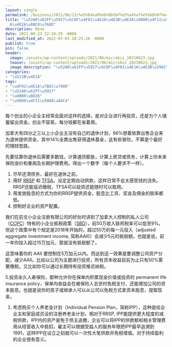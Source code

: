 ```yaml
---
layout: single
permalink: /business/2021/06/23/%e5%8a%a0%e6%8b%bf%e5%a4%a7%e5%b0%8f%e4%bc%81%e4%b8%9a%e4%b8%bb%e4%b8%ba%e9%80%80%e4%bc%91%e5%ad%98%e9%92%b1%e7%9a%846%e4%b8%aa%e8%af%80%e7%aa%8d/
title: "\u52A0\u62FF\u5927\u5C0F\u4F01\u4E1A\u4E3B\u4E3A\u9000\u4F11\u5B58\u94B1\u7684\
  6\u4E2A\u8BC0\u7A8D"
description: None
date: 2021-06-23 22:34:29 -0000
last_modified_at: 2022-07-03 20:25:26 -0000
publish: true
pin: false
header:
  image: /assets/wp-content/uploads/2021/06/microbiz_20210623.jpg
  teaser: /assets/wp-content/uploads/2021/06/microbiz_20210623.jpg
  image_description: "\u52A0\u62FF\u5927\u5C0F\u4F01\u4E1A\u4E3B\u5982\u4F55\u4E3A\u9000\u4F11\u5B58"
categories:
- "\u521B\u4E1A"
tags:
- "\u4F01\u4E1A\u7BA1\u7406"
- "\u52A0\u62FF\u5927"
- "\u8BB0\u8D26"
- "\u9000\u4F11\u50A8\u84C4"
---
```

每个创业的小企业主经常会面对这样的选择，是对企业进行再投资，还是为个人储蓄留出资金。创业不容易，每分钱都在省着用。

加拿大有四分之三以上小企业主没有自己的退休计划，66%想着依靠出售企业来为退休提供资金，其中14%全靠出售获得退休基金，这有些冒险，不算是个最好的理财思路。

先要估算你退休后需要多数钱，计算通货膨胀，计算上房贷或债务，计算上你未来保险涨价和重病及长期护理费用。得出一个数字（每个人要求不一样）。

  1. 尽早还清债务，最好在退休之前。
  2. 用好 [RRSP](https://www.canada.ca/en/revenue-agency/services/tax/individuals/topics/rrsps-related-plans/registered-retirement-savings-plan-rrsp.html) 和 [TFSA](https://www.canada.ca/en/revenue-agency/services/forms-publications/publications/rc4466/tax-free-savings-account-tfsa-guide-individuals.html)。设定定期自动供款，这样日常不会太感受钱的流失。RRSP还能延迟缴税，TFSA可以投资还能随时可以取用。
  3. 用发放股息的方式为你的RRSP提供资金，股息比工资、奖金及佣金的税率都低。
  4. 控制好企业的资产配置。

我们在前文小企业注册有限公司的好处时讲到了加拿大人控制的私人公司（[CCPC](https://www.canada.ca/en/revenue-agency/services/tax/businesses/topics/corporations/type-corporation.html#ccpc)）特有的小企业抵税政策（[SBD](https://www.canada.ca/en/revenue-agency/programs/about-canada-revenue-agency-cra/federal-government-budgets/budget-2018-equality-growth-strong-middle-class/passive-investment-income/small-business-deduction-rules.html)），前50万收入联邦税率可以低至9%。但这个政策中有个规定是2018年开始的，超过50万的每一元投入（adjusted aggregate investment income, 简称AAII)）会减少5元的抵税额。也就是说，前一年你投入超过15万加元，那就没有抵税额了。

这意味着你的 AAII 要控制在5万加元以内。而达到这一效果是要调整公司资产分配，减少AAII。比如以公司为主题进行投资，所有资本收益目前为止只有50%需要缴税。又比如你可以通过长期持有投资推迟纳税。

5.投资永久人寿保险，那种允许你在保单内积累现金价值或投资的 permanent life insurance policy，保单内收益会在被保险人去世时免税支付，还能增加公司的资本股息。也就是说你的孩子或继承人可以从公司以免税方式拿资本股息，提取现金。

  1. 考虑购买个人养老金计划（Individual Pension Plan，简称IPP），这种是给企业主和家庭成员设的注册养老金计划，相对于RRSP, IPP能提供更大程度的减税供款，IPP内的资产是免于债主追缴，企业可以将IPP的供款额和相关管理费用从经营收入中抵扣，雇主可以根据受益人的服务年限把IPP最早追溯到1991，这样IPP在设立之初就可以一次性大笔供款并免税增值。对于持续盈利的企业很有意义。
